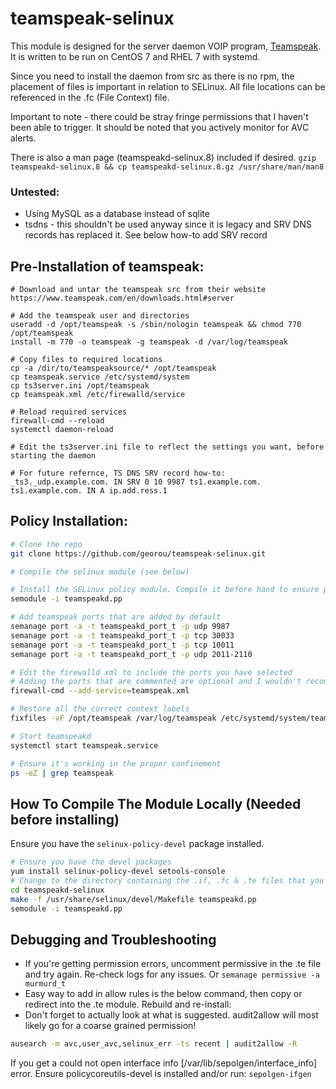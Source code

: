 # teamspeak-selinux

This module is designed for the server daemon VOIP program, [Teamspeak](https://www.teamspeak.com/en/). It is written to be run on CentOS 7 and RHEL 7 with systemd.

Since you need to install the daemon from src as there is no rpm, the placement of files is important in relation to SELinux. All file locations can be referenced in the .fc (File Context) file.

Important to note - there could be stray fringe permissions that I haven't been able to trigger. It should be noted that you actively monitor for AVC alerts.

There is also a man page (teamspeakd-selinux.8) included if desired. `gzip teamspeakd-selinux.8 && cp teamspeakd-selinux.8.gz /usr/share/man/man8`

### Untested:
* Using MySQL as a database instead of sqlite
* tsdns - this shouldn't be used anyway since it is legacy and SRV DNS records has replaced it. See below how-to add SRV record

## Pre-Installation of teamspeak:
```
# Download and untar the teamspeak src from their website
https://www.teamspeak.com/en/downloads.html#server

# Add the teamspeak user and directories
useradd -d /opt/teamspeak -s /sbin/nologin teamspeak && chmod 770 /opt/teamspeak
install -m 770 -o teamspeak -g teamspeak -d /var/log/teamspeak

# Copy files to required locations
cp -a /dir/to/teamspeaksource/* /opt/teamspeak
cp teamspeak.service /etc/systemd/system
cp ts3server.ini /opt/teamspeak
cp teamspeak.xml /etc/firewalld/service

# Reload required services
firewall-cmd --reload
systemctl daemon-reload

# Edit the ts3server.ini file to reflect the settings you want, before starting the daemon

# For future refernce, TS DNS SRV record how-to:
_ts3._udp.example.com. IN SRV 0 10 9987 ts1.example.com.
ts1.example.com. IN A ip.add.ress.1

```

## Policy Installation:
```sh
# Clone the repo
git clone https://github.com/georou/teamspeak-selinux.git

# Compile the selinux module (see below)

# Install the SELinux policy module. Compile it before hand to ensure proper compatibility (see below)
semodule -i teamspeakd.pp

# Add teamspeak ports that are added by default
semanage port -a -t teamspeakd_port_t -p udp 9987
semanage port -a -t teamspeakd_port_t -p tcp 30033
semanage port -a -t teamspeakd_port_t -p tcp 10011
semanage port -a -t teamspeakd_port_t -p udp 2011-2110

# Edit the firewalld xml to include the ports you have selected
# Adding the ports that are commented are optional and I wouldn't recommend it unless you need to use those features. See the teamspeak docs for what the ports do: https://support.teamspeakusa.com/index.php?/Knowledgebase/Article/View/44/16/which-ports-does-the-teamspeak-3-server-use
firewall-cmd --add-service=teamspeak.xml

# Restore all the correct context labels
fixfiles -vF /opt/teamspeak /var/log/teamspeak /etc/systemd/system/teamspeak.service /opt/teamspeak/ts3server.sqlitedb

# Start teamspeakd
systemctl start teamspeak.service

# Ensure it's working in the proper confinement
ps -eZ | grep teamspeak
```

## How To Compile The Module Locally (Needed before installing)
Ensure you have the `selinux-policy-devel` package installed.
```sh
# Ensure you have the devel packages
yum install selinux-policy-devel setools-console
# Change to the directory containing the .if, .fc & .te files that you cloned from git
cd teamspeakd-selinux
make -f /usr/share/selinux/devel/Makefile teamspeakd.pp
semodule -i teamspeakd.pp
```

## Debugging and Troubleshooting

* If you're getting permission errors, uncomment permissive in the .te file and try again. Re-check logs for any issues. Or `semanage permissive -a murmurd_t`
* Easy way to add in allow rules is the below command, then copy or redirect into the .te module. Rebuild and re-install:
* Don't forget to actually look at what is suggested. audit2allow will most likely go for a coarse grained permission!

```sh
ausearch -m avc,user_avc,selinux_err -ts recent | audit2allow -R
```
If you get a could not open interface info [/var/lib/sepolgen/interface_info] error. 
Ensure policycoreutils-devel is installed and/or run: `sepolgen-ifgen`
